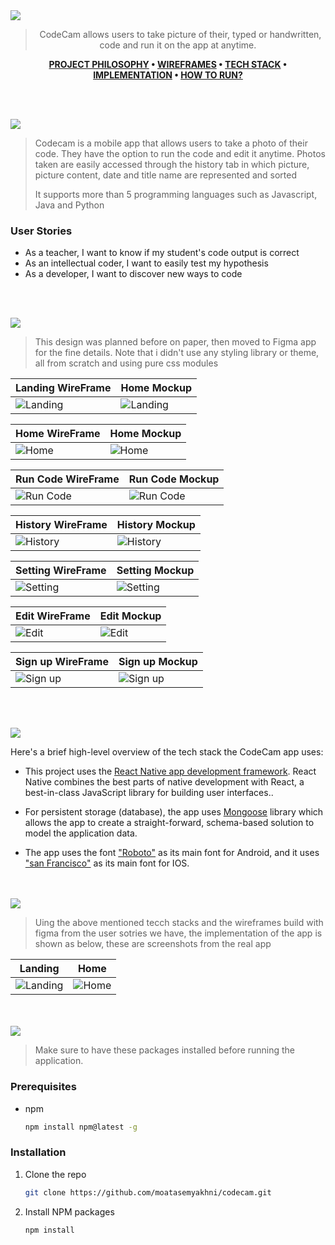 <img src="./readme/title1.svg"/>

<div align="center">

> CodeCam allows users to take picture of their, typed or handwritten, code and run it on the app at anytime.  

**[PROJECT PHILOSOPHY](https://github.com/moatasemyakhni/codecam#-project-philosophy) • [WIREFRAMES](https://github.com/moatasemyakhni/codecam#-wireframes) • [TECH STACK](https://github.com/moatasemyakhni/codecam#-tech-stack) • [IMPLEMENTATION](https://github.com/moatasemyakhni/codecam#-impplementation) • [HOW TO RUN?](https://github.com/moatasemyakhni/codecam#-how-to-run)**

</div>

<br><br>


<img src="./readme/title2.svg"/>

> Codecam is a mobile app that allows users to take a photo of their code. They have the option to run the code and edit it anytime. Photos taken are easily accessed through the history tab in which picture, picture content, date and title name are represented and sorted
> 
> It supports more than 5 programming languages such as Javascript, Java and Python

### User Stories
- As a teacher, I want to know if my student's code output is correct
- As an intellectual coder, I want to easily test my hypothesis 
- As a developer, I want to discover new ways to code

<br><br>

<img src="./readme/title3.svg"/>

> This design was planned before on paper, then moved to Figma app for the fine details.
Note that i didn't use any styling library or theme, all from scratch and using pure css modules

| Landing WireFrame | Home Mockup |
| -----------------| -----|
| ![Landing](https://github.com/moatasemyakhni/codecam/blob/main/readme/Landing_Page_WireFrame.jpg) | ![Landing](https://github.com/moatasemyakhni/codecam/blob/main/readme/Landing_Page.jpg) |

| Home WireFrame | Home Mockup |
| -----------------| -----|
| ![Home](https://github.com/moatasemyakhni/codecam/blob/main/readme/Home_Page_WireFrame.jpg) | ![Home](https://github.com/moatasemyakhni/codecam/blob/main/readme/Home_Page.jpg) |

| Run Code WireFrame | Run Code Mockup |
| -----------------| -----|
| ![Run Code](https://github.com/moatasemyakhni/codecam/blob/main/readme/Run_Code_Page_WireFrame.jpg) | ![Run Code](https://github.com/moatasemyakhni/codecam/blob/main/readme/Run_Code_Page.jpg) |

| History WireFrame | History Mockup |
| -----------------| -----|
| ![History](https://github.com/moatasemyakhni/codecam/blob/main/readme/History_Page_WireFrame.jpg) | ![History](https://github.com/moatasemyakhni/codecam/blob/main/readme/History_Page.jpg) |

| Setting WireFrame | Setting Mockup |
| -----------------| -----|
| ![Setting](https://github.com/moatasemyakhni/codecam/blob/main/readme/Setting_Page_WireFrame.jpg) | ![Setting](https://github.com/moatasemyakhni/codecam/blob/main/readme/Setting_Page.jpg) |


| Edit WireFrame | Edit Mockup |
| -----------------| -----|
| ![Edit](https://github.com/moatasemyakhni/codecam/blob/main/readme/Edit_Profile_Page_WireFrame.jpg) | ![Edit](https://github.com/moatasemyakhni/codecam/blob/main/readme/Edit_Profile_Page.jpg) |

| Sign up WireFrame | Sign up Mockup |
| -----------------| -----|
| ![Sign up](https://github.com/moatasemyakhni/codecam/blob/main/readme/Signup_Page_WireFrame.jpg) | ![Sign up](https://github.com/moatasemyakhni/codecam/blob/main/readme/Signup_Page.jpg) |



<br><br>

<img src="./readme/title4.svg"/>

Here's a brief high-level overview of the tech stack the CodeCam app uses:

- This project uses the [React Native app development framework](https://reactnative.dev/). React Native combines the best parts of native development with React, a best-in-class JavaScript library for building user interfaces..
- For persistent storage (database), the app uses [Mongoose](https://mongoosejs.com/) library which allows the app to create a straight-forward, schema-based solution to model the application data.

- The app uses the font ["Roboto"](https://fonts.google.com/specimen/Roboto) as its main font for Android, and it uses ["san Francisco"](https://www.dafontfree.io/san-francisco-font-free) as its main font for IOS.



<br><br>
<img src="./readme/title5.svg"/>

> Uing the above mentioned tecch stacks and the wireframes build with figma from the user sotries we have, the implementation of the app is shown as below, these are screenshots from the real app

| Landing | Home |
| -----------------| -----|
| ![Landing](https://github.com/moatasemyakhni/codecam/blob/main/readme/Real_Landing_Page.jpg) | ![Home](https://github.com/moatasemyakhni/codecam/blob/main/readme/Real_Home_Page.jpg) |


<br><br>
<img src="./readme/title6.svg"/>


> Make sure to have these packages installed before running the application.

### Prerequisites

* npm
  ```sh
  npm install npm@latest -g
  ```

### Installation


1. Clone the repo
   ```sh
   git clone https://github.com/moatasemyakhni/codecam.git
   ```
2. Install NPM packages
   ```sh
   npm install
   ```


